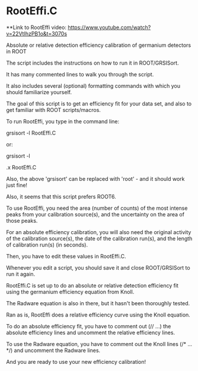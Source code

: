 # RootEffi.C

**Link to RootEffi video: https://www.youtube.com/watch?v=22VtIhzPB1o&t=3070s

Absolute or relative detection efficiency calibration of germanium detectors in ROOT

The script includes the instructions on how to run it in ROOT/GRSISort.

It has many commented lines to walk you through the script.

It also includes several (optional) formatting commands with which you should familiarize yourself.

The goal of this script is to get an efficiency fit for your data set, and also to get familiar with ROOT scripts/macros.

To run RootEffi, you type in the command line:

grsisort -l RootEffi.C

or:

grsisort -l

.x RootEffi.C

Also, the above 'grsisort' can be replaced with 'root' - and it should work just fine!

Also, it seems that this script prefers ROOT6.

To use RootEffi, you need the area (number of counts) of the most intense peaks from your calibration source(s), and the uncertainty on the area of those peaks.

For an absolute efficiency calibration, you will also need the original activity of the calibration source(s), the date of the calibration run(s), and the length of calibration run(s) (in seconds).

Then, you have to edit these values in RootEffi.C.

Whenever you edit a script, you should save it and close ROOT/GRSISort to run it again.

RootEffi.C is set up to do an absolute or relative detection efficiency fit using the germanium efficiency equation from Knoll.

The Radware equation is also in there, but it hasn't been thoroughly tested.

Ran as is, RootEffi does a relative efficiency curve using the Knoll equation.

To do an absolute efficiency fit, you have to comment out (//  ...) the absolute efficiency lines and uncomment the relative efficiency lines.

To use the Radware equation, you have to comment out the Knoll lines (/*  ...  */) and uncomment the Radware lines.

And you are ready to use your new efficiency calibration!
